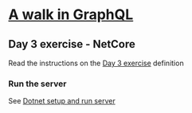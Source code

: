# [A walk in GraphQL](/README.md)

## Day 3 exercise - NetCore

Read the instructions on the [Day 3 exercise](../day_03.md#exercise) definition

### Run the server

 See [Dotnet setup and run server](../../../setup/netcore.md)
